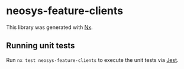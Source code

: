 # neosys-feature-clients

This library was generated with [Nx](https://nx.dev).

## Running unit tests

Run `nx test neosys-feature-clients` to execute the unit tests via [Jest](https://jestjs.io).
